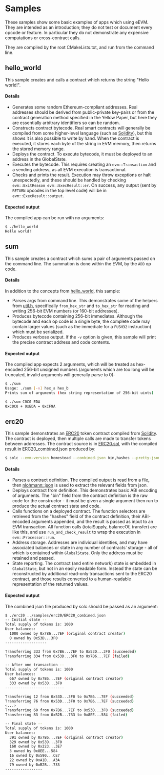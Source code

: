 # Samples

These samples show some basic examples of apps which using eEVM. They are intended as an introduction; they do not test or document every opcode or feature. In particular they do not demonstrate any expensive computations or cross-contract calls.

They are compiled by the root CMakeLists.txt, and run from the command line.

## hello_world

This sample creates and calls a contract which returns the string "Hello world!".

#### Details

- Generates some random Ethereum-compliant addresses. Real addresses should be derived from public-private key-pairs or from the contract generation method specified in the Yellow Paper, but here they are essentially arbitrary identifiers so can be random.
- Constructs contract bytecode. Real smart contracts will generally be compiled from some higher-level language (such as [Solidity](https://solidity.readthedocs.io/en/v0.5.0/)), but this shows it is also possible to write by hand. When the contract is executed, it stores each byte of the string in EVM memory, then returns the stored memory range.
- Deploys the contract. To execute bytecode, it must be deployed to an address in the GlobalState.
- Executes the bytecode. This requires creating an `evm::Transaction` and a sending address, as all EVM execution is transactional.
- Checks and prints the result. Execution may throw exceptions or halt unexpectedly, and these should be handled by checking `evm::ExitReason evm::ExecResult::er`. On success, any output (sent by `RETURN` opcodes in the top level code) will be in `evm::ExecResult::output`.

#### Expected output

The compiled app can be run with no arguments:

```bash
$ ./hello_world
Hello world!
```

## sum

This sample creates a contract which sums a pair of arguments passed on the command line. The summation is done within the EVM, by the `ADD` op code.

#### Details

In addition to the concepts from [hello_world](#hello_world), this sample:

- Parses args from command line. This demonstrates some of the helpers from [util.h](../include/util.h), specifically `from_hex_str` and `to_hex_str` for reading and writing 256-bit EVM numbers (or 160-bit addresses).
- Produces bytecode containing 256-bit immediates. Although the bytecode and each op code is a single byte, the complete code may contain larger values (such as the immediate for a `PUSH32` instruction) which must be serialized.
- Produces verbose output. If the `-v` option is given, this sample will print the precise contract address and code contents.

#### Expected output

The compiled app expects 2 arguments, which will be treated as hex-encoded 256-bit unsigned numbers (arguments which are too long will be truncated, invalid arguments will generally parse to 0):

```bash
$ ./sum
Usage: ./sum [-v] hex_a hex_b
Prints sum of arguments (hex string representation of 256-bit uints)

$ ./sum C0C0 EDA
0xC0C0 + 0xEDA = 0xCF9A
```

## erc20

This sample demonstrates an [ERC20](https://github.com/ethereum/EIPs/blob/master/EIPS/eip-20.md) token contract compiled from [Solidity](https://solidity.readthedocs.io/en/v0.5.0/index.html). The contract is deployed, then multiple calls are made to transfer tokens between addresses. The contract source is in [ERC20.sol](erc20/ERC20.sol), with the compiled result in [ERC20_combined.json](erc20/ERC20_combined.json) produced by:

```bash
$ solc --evm-version homestead --combined-json bin,hashes --pretty-json --optimize ERC20.sol > ERC20_combined.json
```

#### Details

- Parses a contract definition. The compiled output is read from a file, then [nlohmann::json](https://github.com/nlohmann/json) is used to extract the relevant fields from json.
- Deploys contract from definition. This demonstrates basic ABI encoding of arguments. The "bin" field from the contract definition is the raw code for the constructor - it must be given a single argument then run to produce the actual contract state and code.
- Calls functions on a deployed contract. The function selectors are retrieved from the "hashes" field of the contract definition, their ABI-encoded arguments appended, and the result is passed as input to an EVM transaction. All function calls (totalSupply, balanceOf, transfer) are like this, and use `run_and_check_result` to wrap the execution in `evm::Processor::run`.
- Address storage. Addresses are individual identities, and may have associated balances or state in any number of contracts' storage - all of which is contained within `GlobalState`. Only the address must be retained and passed.
- State reporting. The contract (and entire network) state is embedded in `GlobalState`, but not in an easily readable form. Instead the state can be reconstructed by additional read-only transactions sent to the ERC20 contract, and those results converted to a human-readable representation of the returned values.

#### Expected output

The combined json file produced by solc should be passed as an argument:

```bash
$ ./erc20 ../samples/erc20/ERC20_combined.json
-- Initial state --
Total supply of tokens is: 1000
User balances:
  1000 owned by 0x7B6...7EF (original contract creator)
  0 owned by 0x53D...3F0
-------------------

Transferring 333 from 0x7B6...7EF to 0x53D...3F0 (succeeded)
Transferring 334 from 0x53D...3F0 to 0x7B6...7EF (failed)

-- After one transaction --
Total supply of tokens is: 1000
User balances:
  667 owned by 0x7B6...7EF (original contract creator)
  333 owned by 0x53D...3F0
---------------------------

Transferring 12 from 0x53D...3F0 to 0x7B6...7EF (succeeded)
Transferring 76 from 0x53D...3F0 to 0x7B6...7EF (succeeded)
<...>
Transferring 60 from 0x7B6...7EF to 0x53D...3F0 (succeeded)
Transferring 83 from 0xB2B...733 to 0x8EE...584 (failed)

-- Final state --
Total supply of tokens is: 1000
User balances:
  391 owned by 0x7B6...7EF (original contract creator)
  329 owned by 0x53D...3F0
  160 owned by 0x223...3E7
  3 owned by 0x8EE...584
  16 owned by 0x590...CE7
  22 owned by 0xA1D...A3A
  79 owned by 0xB2B...733
-----------------
```

